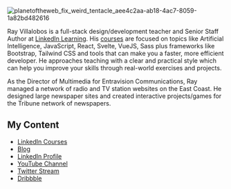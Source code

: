 ![planetoftheweb_fix_weird_tentacle_aee4c2aa-ab18-4ac7-8059-1a82bd482616](https://github.com/planetoftheweb/planetoftheweb/assets/216426/cb051749-a798-4f72-8e70-55174ddd342c)

Ray Villalobos is a full-stack design/development teacher and Senior Staff Author at [LinkedIn Learning](https://www.linkedin.com/learning/instructors/ray-villalobos). His [courses]([url](https://www.linkedin.com/learning/instructors/ray-villalobos?u=104)) are focused on topics like Artificial Intelligence, JavaScript, React, Svelte, VueJS, Sass plus frameworks like Bootstrap, Tailwind CSS and tools that can make you a faster, more efficient developer. He approaches teaching with a clear and practical style which can help you improve your skills through real-world exercises and projects. 

As the Director of Multimedia for Entravision Communications, Ray managed a network of radio and TV station websites on the East Coast. He designed large newspaper sites and created interactive projects/games for the Tribune network of newspapers.

## My Content
- [LinkedIn Courses](https://www.linkedin.com/learning/instructors/ray-villalobos)
- [Blog](https://raybo.org)
- [LinkedIn Profile](https://www.linkedin.com/in/planetoftheweb)
- [YouTube Channel](https://www.youtube.com/planetoftheweb)
- [Twitter Stream](https://twitter.com/planetoftheweb) 
- [Dribbble](https://dribbble.com/planetoftheweb)
